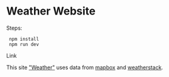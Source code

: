 # Weather Website

Steps:
```
 npm install
 npm run dev
```

Link

This site ["Weather"](https://nayra-weather-application.herokuapp.com/) uses data from [mapbox](https://www.mapbox.com/) and [weatherstack](https://weatherstack.com/).


